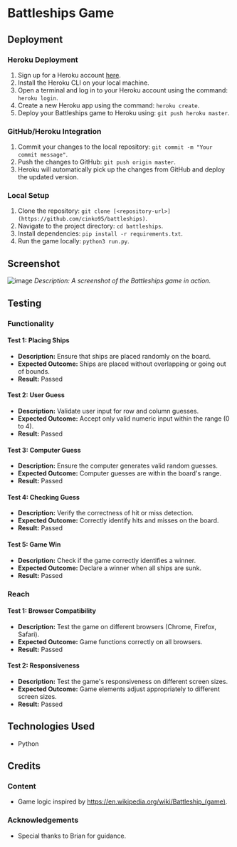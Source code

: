 
# Battleships Game

## Deployment

### Heroku Deployment

1. Sign up for a Heroku account [here](https://www.heroku.com/).
2. Install the Heroku CLI on your local machine.
3. Open a terminal and log in to your Heroku account using the command: `heroku login`.
4. Create a new Heroku app using the command: `heroku create`.
5. Deploy your Battleships game to Heroku using: `git push heroku master`.

### GitHub/Heroku Integration

1. Commit your changes to the local repository: `git commit -m "Your commit message"`.
2. Push the changes to GitHub: `git push origin master`.
3. Heroku will automatically pick up the changes from GitHub and deploy the updated version.

### Local Setup

1. Clone the repository: `git clone [<repository-url>](https://github.com/cinko95/battleships)`.
2. Navigate to the project directory: `cd battleships`.
3. Install dependencies: `pip install -r requirements.txt`.
4. Run the game locally: `python3 run.py`.


## Screenshot

![image](https://github.com/cinko95/battleships/assets/137789244/cb813f9a-7076-4b0a-95f6-512162e3cc0b)
*Description: A screenshot of the Battleships game in action.*


## Testing

### Functionality

#### Test 1: Placing Ships
- **Description:** Ensure that ships are placed randomly on the board.
- **Expected Outcome:** Ships are placed without overlapping or going out of bounds.
- **Result:** Passed

#### Test 2: User Guess
- **Description:** Validate user input for row and column guesses.
- **Expected Outcome:** Accept only valid numeric input within the range (0 to 4).
- **Result:** Passed

#### Test 3: Computer Guess
- **Description:** Ensure the computer generates valid random guesses.
- **Expected Outcome:** Computer guesses are within the board's range.
- **Result:** Passed
#### Test 4: Checking Guess
- **Description:** Verify the correctness of hit or miss detection.
- **Expected Outcome:** Correctly identify hits and misses on the board.
- **Result:** Passed
#### Test 5: Game Win
- **Description:** Check if the game correctly identifies a winner.
- **Expected Outcome:** Declare a winner when all ships are sunk.
- **Result:** Passed


### Reach

#### Test 1: Browser Compatibility
- **Description:** Test the game on different browsers (Chrome, Firefox, Safari).
- **Expected Outcome:** Game functions correctly on all browsers.
- **Result:** Passed

#### Test 2: Responsiveness
- **Description:** Test the game's responsiveness on different screen sizes.
- **Expected Outcome:** Game elements adjust appropriately to different screen sizes.
- **Result:** Passed

## Technologies Used

- Python

## Credits

### Content
- Game logic inspired by https://en.wikipedia.org/wiki/Battleship_(game).

### Acknowledgements

- Special thanks to Brian for guidance.
